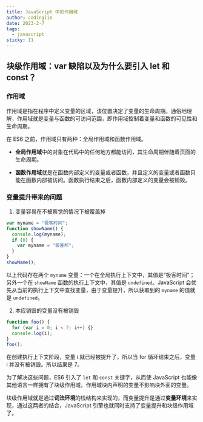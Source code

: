 ```yaml
---
title: JavaScript 中的作用域
author: codinglin
date: 2023-2-7
tags:
  - javascript
sticky: 11
---
```


## 块级作用域：var 缺陷以及为什么要引入 let 和 const？

### 作用域

作用域是指在程序中定义变量的区域，该位置决定了变量的生命周期。通俗地理解，作用域就是变量与函数的可访问范围，即作用域控制着变量和函数的可见性和生命周期。

在 ES6 之前，作用域只有两种：全局作用域和函数作用域。

- **全局作用域**中的对象在代码中的任何地方都能访问，其生命周期伴随着页面的生命周期。

- **函数作用域**就是在函数内部定义的变量或者函数，并且定义的变量或者函数只能在函数内部被访问。函数执行结束之后，函数内部定义的变量会被销毁。

### 变量提升带来的问题

1. 变量容易在不被察觉的情况下被覆盖掉

```js
var myname = "极客时间";
function showName() {
  console.log(myname);
  if (0) {
    var myname = "极客邦";
  }
}
showName();
```

以上代码存在两个 `myname` 变量：一个在全局执行上下文中，其值是“极客时间”；另外一个在 `showName` 函数的执行上下文中，其值是 `undefined`。JavaScript 会优先从当前的执行上下文中查找变量，由于变量提升，所以获取到的 `myname` 的值就是 `undefined`。

2. 本应销毁的变量没有被销毁

```js
function foo() {
  for (var i = 0; i < 7; i++) {}
  console.log(i);
}
foo();
```

在创建执行上下文阶段，变量 i 就已经被提升了，所以当 for 循环结束之后，变量 i 并没有被销毁。所以结果是 7。

为了解决这些问题，ES6 引入了 `let` 和 `const` 关键字，从而使 JavaScript 也能像其他语言一样拥有了块级作用域。作用域块内声明的变量不影响块外面的变量。

块级作用域就是通过**词法环境**的栈结构来实现的，而变量提升是通过**变量环境**来实现，通过这两者的结合，JavaScript 引擎也就同时支持了变量提升和块级作用域了。
